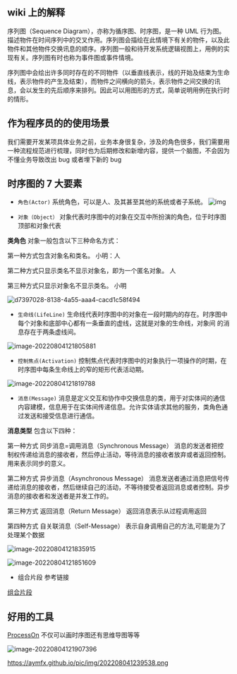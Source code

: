 

## wiki 上的解释
序列图（Sequence Diagram），亦称为循序图、时序图，是一种 UML 行为图。描述物件在时间序列中的交叉作用。序列图会描绘在此情境下有关的物件，以及此物件和其他物件交换讯息的顺序。序列图一般和待开发系统逻辑视图上，用例的实现有关。序列图有时也称为事件图或事件情境。

序列图中会绘出许多同时存在的不同物件（以垂直线表示，线的开始及结束为生命线，表示物件的产生及结束），而物件之间横向的箭头，表示物件之间交换的讯息，会以发生的先后顺序来排列。因此可以用图形的方式，简单说明用例在执行时的情形。

## 作为程序员的的使用场景



我们需要开发某项具体业务之前，业务本身很复杂，涉及的角色很多，我们需要用一种流程规范进行梳理，同时也为后期修改和新增内容，提供一个脑图，不会因为不懂业务导致改出 bug 或者埋下新的 bug



## 时序图的 7 大要素


-  `角色(Actor)` 系统角色，可以是人、及其甚至其他的系统或者子系统。
  ![img](https://aymfx.github.io/pic/img/adasdasdadasd.png)

-  `对象（Object）` 对象代表时序图中的对象在交互中所扮演的角色，位于时序图顶部和对象代表 



**类角色** 对象一般包含以下三种命名方式：

第一种方式包含对象名和类名。  小明：人

第二种方式只显示类名不显示对象名，即为一个匿名对象。 人

第三种方式只显示对象名不显示类名。 小明



![d7397028-8138-4a55-aaa4-cacd1c58f494](https://aymfx.github.io/pic/img/d7397028-8138-4a55-aaa4-cacd1c58f494.png)



- `生命线(LifeLine)` 生命线代表时序图中的对象在一段时期内的存在。时序图中每个对象和底部中心都有一条垂直的虚线，这就是对象的生命线，对象间 的消息存在于两条虚线间。



![image-20220804121805881](https://aymfx.github.io/pic/img/image-20220804121805881.png)



- `控制焦点(Activation)` 控制焦点代表时序图中的对象执行一项操作的时期，在时序图中每条生命线上的窄的矩形代表活动期。

![image-20220804121819788](https://aymfx.github.io/pic/img/image-20220804121819788.png)

- `消息(Message)` 消息是定义交互和协作中交换信息的类，用于对实体间的通信内容建模，信息用于在实体间传递信息。允许实体请求其他的服务，类角色通过发送和接受信息进行通信。



**消息类型** 包含以下四种：




第一种方式 同步消息=调用消息（Synchronous Message）  消息的发送者把控制权传递给消息的接收者，然后停止活动，等待消息的接收者放弃或者返回控制。用来表示同步的意义。

第二种方式 异步消息（Asynchronous Message） 消息发送者通过消息把信号传递给消息的接收者，然后继续自己的活动，不等待接受者返回消息或者控制。异步消息的接收者和发送者是并发工作的。

第三种方式 返回消息（Return Message） 返回消息表示从过程调用返回

第四种方式 自关联消息（Self-Message） 表示自身调用自己的方法,可能是为了处理某个数据




![image-20220804121835915](https://aymfx.github.io/pic/img/image-20220804121835915.png)

![image-20220804121851609](https://aymfx.github.io/pic/img/image-20220804121851609.png)



- 组合片段 参考链接



[组合片段](https://www.cnblogs.com/cy568searchx/p/6227238.html)



## 好用的工具



[ProcessOn](https://www.processon.com/i/5b06ac60e4b0595cc8a5a3dd) 不仅可以画时序图还有思维导图等等



![image-20220804121907396](https://aymfx.github.io/pic/img/image-20220804121907396-20220804123916558-20220804124205581.png)


https://aymfx.github.io/pic/img/202208041239538.png